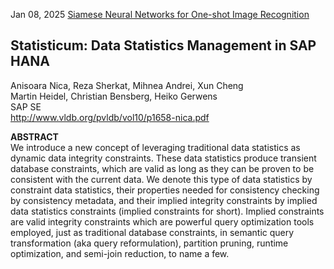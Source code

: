 
Jan 08, 2025 [Siamese Neural Networks for One-shot Image Recognition](https://www.cs.cmu.edu/~rsalakhu/papers/oneshot1.pdf)    

## Statisticum: Data Statistics Management in SAP HANA 
Anisoara Nica, Reza Sherkat, Mihnea Andrei, Xun Cheng  
Martin Heidel, Christian Bensberg, Heiko Gerwens  
SAP SE  
http://www.vldb.org/pvldb/vol10/p1658-nica.pdf

**ABSTRACT**  
We introduce a new concept of leveraging traditional data statistics as dynamic data integrity constraints. These data statistics produce transient database constraints, which are valid as long as they can be proven to be consistent with the current data. We denote this type of data statistics by constraint data statistics, their properties needed for consistency checking by consistency metadata, and their implied integrity constraints by implied data statistics constraints (implied constraints for short). Implied constraints are valid integrity constraints which are powerful query optimization tools employed, just as traditional database constraints, in semantic query transformation (aka query reformulation), partition pruning, runtime optimization, and semi-join reduction, to name a few.

